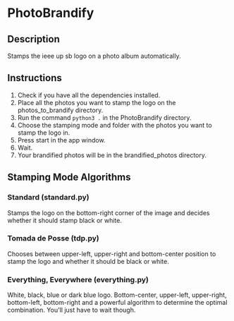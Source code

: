 # PhotoBrandify
## Description
Stamps the ieee up sb logo on a photo album automatically.
## Instructions
1. Check if you have all the dependencies installed. 
1. Place all the photos you want to stamp the logo on the photos_to_brandify directory.
1. Run the command `python3 .` in the PhotoBrandify directory.
1. Choose the stamping mode and folder with the photos you want to stamp the logo in.
1. Press start in the app window.
1. Wait.
1. Your brandified photos will be in the brandified_photos directory.
## Stamping Mode Algorithms
### Standard (standard.py)
Stamps the logo on the bottom-right corner of the image and decides whether it should stamp black or white.
### Tomada de Posse (tdp.py)
Chooses between upper-left, upper-right and bottom-center position to stamp the logo and whether it should be black or white.
### Everything, Everywhere (everything.py)
White, black, blue or dark blue logo. Bottom-center, upper-left, upper-right, bottom-left, bottom-right and a powerful algorithm to determine the optimal combination. You'll just have to wait though.
